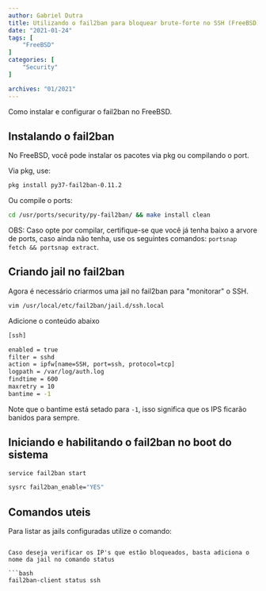 ```yaml
---
author: Gabriel Dutra
title: Utilizando o fail2ban para bloquear brute-forte no SSH (FreeBSD)
date: "2021-01-24"
tags: [
    "FreeBSD"
]
categories: [
    "Security"
]

archives: "01/2021"
---
```


Como instalar e configurar o fail2ban no FreeBSD.
<!--more-->

## Instalando o fail2ban

No FreeBSD, você pode instalar os pacotes via pkg ou compilando o port.

Via pkg, use: 

```bash
pkg install py37-fail2ban-0.11.2
```

Ou compile o ports: 

```bash
cd /usr/ports/security/py-fail2ban/ && make install clean
```

OBS: Caso opte por compilar, certifique-se que você já tenha baixo a arvore de ports, caso ainda não tenha, use os seguintes comandos: `portsnap fetch && portsnap extract`.

## Criando jail no fail2ban

Agora é necessário criarmos uma jail no fail2ban para "monitorar" o SSH.

```bash
vim /usr/local/etc/fail2ban/jail.d/ssh.local
```

Adicione o conteúdo abaixo

```bash
[ssh]

enabled = true
filter = sshd
action = ipfw[name=SSH, port=ssh, protocol=tcp]
logpath = /var/log/auth.log
findtime = 600
maxretry = 10
bantime = -1
```

Note que o bantime está setado para `-1`, isso significa que os IPS ficarão banidos
para sempre.

## Iniciando e habilitando o fail2ban no boot do sistema

```bash
service fail2ban start
```

```bash
sysrc fail2ban_enable="YES"
```

## Comandos uteis

Para listar as jails configuradas utilize o comando: 

```bash<!-- more -->

Caso deseja verificar os IP's que estão bloqueados, basta adiciona o nome da jail no comando status 

```bash
fail2ban-client status ssh
```
